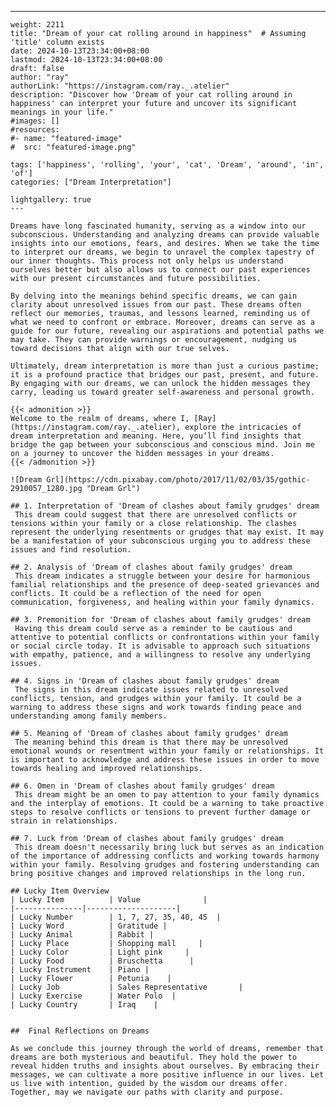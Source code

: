 ---
    weight: 2211
    title: "Dream of your cat rolling around in happiness"  # Assuming 'title' column exists
    date: 2024-10-13T23:34:00+08:00
    lastmod: 2024-10-13T23:34:00+08:00
    draft: false
    author: "ray"
    authorLink: "https://instagram.com/ray._.atelier"
    description: "Discover how 'Dream of your cat rolling around in happiness' can interpret your future and uncover its significant meanings in your life."
    #images: []
    #resources:
    #- name: "featured-image"
    #  src: "featured-image.png"
    
    tags: ['happiness', 'rolling', 'your', 'cat', 'Dream', 'around', 'in', 'of']
    categories: ["Dream Interpretation"]
    
    lightgallery: true
    ---
    
    Dreams have long fascinated humanity, serving as a window into our subconscious. Understanding and analyzing dreams can provide valuable insights into our emotions, fears, and desires. When we take the time to interpret our dreams, we begin to unravel the complex tapestry of our inner thoughts. This process not only helps us understand ourselves better but also allows us to connect our past experiences with our present circumstances and future possibilities.
    
    By delving into the meanings behind specific dreams, we can gain clarity about unresolved issues from our past. These dreams often reflect our memories, traumas, and lessons learned, reminding us of what we need to confront or embrace. Moreover, dreams can serve as a guide for our future, revealing our aspirations and potential paths we may take. They can provide warnings or encouragement, nudging us toward decisions that align with our true selves.
    
    Ultimately, dream interpretation is more than just a curious pastime; it is a profound practice that bridges our past, present, and future. By engaging with our dreams, we can unlock the hidden messages they carry, leading us toward greater self-awareness and personal growth.
    
    {{< admonition >}}
    Welcome to the realm of dreams, where I, [Ray](https://instagram.com/ray._.atelier), explore the intricacies of dream interpretation and meaning. Here, you’ll find insights that bridge the gap between your subconscious and conscious mind. Join me on a journey to uncover the hidden messages in your dreams.
    {{< /admonition >}}
    
    ![Dream Grl](https://cdn.pixabay.com/photo/2017/11/02/03/35/gothic-2910057_1280.jpg "Dream Grl")
    
    ## 1. Interpretation of 'Dream of clashes about family grudges' dream
     This dream could suggest that there are unresolved conflicts or tensions within your family or a close relationship. The clashes represent the underlying resentments or grudges that may exist. It may be a manifestation of your subconscious urging you to address these issues and find resolution.
    
    ## 2. Analysis of 'Dream of clashes about family grudges' dream
     This dream indicates a struggle between your desire for harmonious familial relationships and the presence of deep-seated grievances and conflicts. It could be a reflection of the need for open communication, forgiveness, and healing within your family dynamics.
    
    ## 3. Premonition for 'Dream of clashes about family grudges' dream
     Having this dream could serve as a reminder to be cautious and attentive to potential conflicts or confrontations within your family or social circle today. It is advisable to approach such situations with empathy, patience, and a willingness to resolve any underlying issues.
    
    ## 4. Signs in 'Dream of clashes about family grudges' dream
     The signs in this dream indicate issues related to unresolved conflicts, tension, and grudges within your family. It could be a warning to address these signs and work towards finding peace and understanding among family members.
    
    ## 5. Meaning of 'Dream of clashes about family grudges' dream
     The meaning behind this dream is that there may be unresolved emotional wounds or resentment within your family or relationships. It is important to acknowledge and address these issues in order to move towards healing and improved relationships.
    
    ## 6. Omen in 'Dream of clashes about family grudges' dream
     This dream might be an omen to pay attention to your family dynamics and the interplay of emotions. It could be a warning to take proactive steps to resolve conflicts or tensions to prevent further damage or strain in relationships.
    
    ## 7. Luck from 'Dream of clashes about family grudges' dream
     This dream doesn't necessarily bring luck but serves as an indication of the importance of addressing conflicts and working towards harmony within your family. Resolving grudges and fostering understanding can bring positive changes and improved relationships in the long run.
    
    ## Lucky Item Overview
    | Lucky Item          | Value              |
    |---------------|--------------------|
    | Lucky Number        | 1, 7, 27, 35, 40, 45  |
    | Lucky Word          | Gratitude |
    | Lucky Animal        | Rabbit |
    | Lucky Place         | Shopping mall     |
    | Lucky Color         | Light pink     |
    | Lucky Food          | Bruschetta      |
    | Lucky Instrument    | Piano |
    | Lucky Flower        | Petunia    |
    | Lucky Job           | Sales Representative       |
    | Lucky Exercise      | Water Polo  |
    | Lucky Country       | Iraq    |
    
    
    ##  Final Reflections on Dreams
    
    As we conclude this journey through the world of dreams, remember that dreams are both mysterious and beautiful. They hold the power to reveal hidden truths and insights about ourselves. By embracing their messages, we can cultivate a more positive influence in our lives. Let us live with intention, guided by the wisdom our dreams offer. Together, may we navigate our paths with clarity and purpose.
    